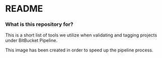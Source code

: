 # README #



### What is this repository for? ###

This is a short list of tools we utilize when validating and tagging projects under BitBucket Pipeline. 

This image has been created in order to speed up the pipeline process.

